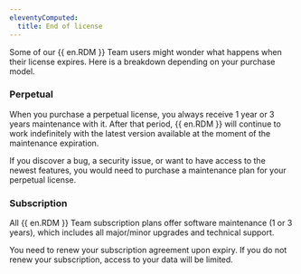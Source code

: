 ```yaml
---
eleventyComputed:
  title: End of license
---
```

Some of our {{ en.RDM }} Team users might wonder what happens when their license expires. Here is a breakdown depending on your purchase model. 

### Perpetual 

When you purchase a perpetual license, you always receive 1 year or 3 years maintenance with it. After that period, {{ en.RDM }} will continue to work indefinitely with the latest version available at the moment of the maintenance expiration.  

If you discover a bug, a security issue, or want to have access to the newest features, you would need to purchase a maintenance plan for your perpetual license. 

### Subscription 

All {{ en.RDM }} Team subscription plans offer software maintenance (1 or 3 years), which includes all major/minor upgrades and technical support.  

You need to renew your subscription agreement upon expiry. If you do not renew your subscription, access to your data will be limited. 

